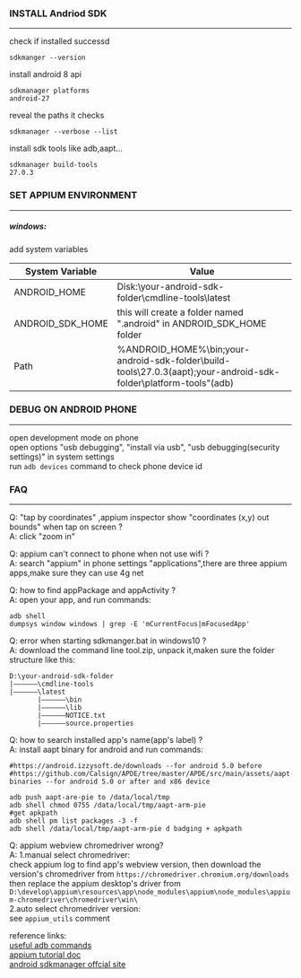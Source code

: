 ### INSTALL Andriod SDK 
***

check if installed successd
```commandline
sdkmanger --version 
```

install android 8 api   
```commandline
sdkmanager platforms
android-27
```


reveal the paths it checks
```commandline
sdkmanager --verbose --list
```

install sdk tools like adb,aapt...  
```commandline
sdkmanager build-tools 
27.0.3
```  

### SET APPIUM ENVIRONMENT
***
##### windows: 
add system variables

System Variable | Value
---|---
ANDROID_HOME|Disk:\your-android-sdk-folder\cmdline-tools\latest
ANDROID_SDK_HOME|this will create a folder named ".android" in ANDROID_SDK_HOME folder
Path|%ANDROID_HOME%\bin;your-android-sdk-folder\build-tools\27.0.3(aapt);your-android-sdk-folder\platform-tools"(adb)


### DEBUG ON ANDROID PHONE  
***
open development mode on phone  
open options  "usb debugging", "install via usb", "usb debugging(security settings)" in system settings  
run `adb devices` command to check phone device id  



### FAQ  
***
Q: "tap by coordinates" ,appium inspector show "coordinates (x,y) out bounds" when tap on screen ?  
A: click "zoom in"  

Q: appium can't connect to phone when not use wifi ?  
A: search "appium" in phone settings "applications",there are three appium apps,make sure they
can use 4g net  

Q: how to find appPackage and appActivity ?  
A: open your app, and run commands:
```shell
adb shell  
dumpsys window windows | grep -E 'mCurrentFocus|mFocusedApp'
```   

Q: error when starting sdkmanger.bat in windows10 ?  
A: download the command line tool.zip, unpack it,maken sure the folder structure like this:
```
D:\your-android-sdk-folder
|——————\cmdline-tools
|——————\latest
       |——————\bin
       |——————\lib
       |——————NOTICE.txt
       |——————source.properties
```


Q: how to search installed app's name(app's label) ?  
A: install aapt binary for android and  run commands:
```shell 
#https://android.izzysoft.de/downloads --for android 5.0 before  
#https://github.com/Calsign/APDE/tree/master/APDE/src/main/assets/aapt-binaries --for android 5.0 or after and x86 device

adb push aapt-are-pie to /data/local/tmp
adb shell chmod 0755 /data/local/tmp/aapt-arm-pie
#get apkpath
adb shell pm list packages -3 -f
adb shell /data/local/tmp/aapt-arm-pie d badging + apkpath
```   

Q: appium webview chromedriver wrong?  
A: 1.manual select chromedriver:   
   check appium log to find app's webview version, then download the version's chromedriver from `https://chromedriver.chromium.org/downloads`
   then replace the appium desktop's driver from `D:\develop\appium\resources\app\node_modules\appium\node_modules\appium-chromedriver\chromedriver\win\`  
2.auto select chromedriver version:  
see `appium_utils` comment

reference links:  
[useful adb commands](https://gist.github.com/Pulimet/5013acf2cd5b28e55036c82c91bd56d8)  
[appium tutorial doc](https://appium.io/docs/en/about-appium/getting-started/)  
[android sdkmanager offcial site](https://developer.android.com/studio/command-line/sdkmanager)  
